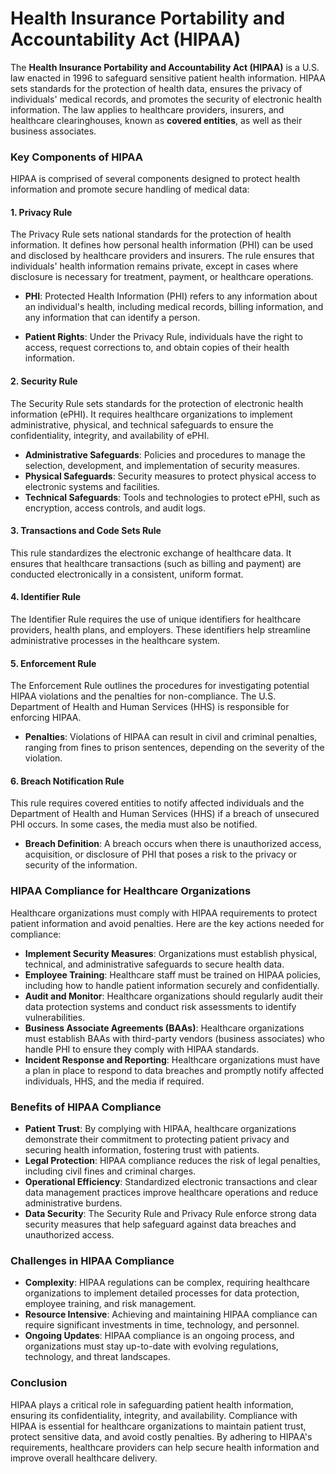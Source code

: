 # Health Insurance Portability and Accountability Act (HIPAA)

The **Health Insurance Portability and Accountability Act (HIPAA)** is a U.S. law enacted in 1996 to safeguard sensitive patient health information. HIPAA sets standards for the protection of health data, ensures the privacy of individuals' medical records, and promotes the security of electronic health information. The law applies to healthcare providers, insurers, and healthcare clearinghouses, known as **covered entities**, as well as their business associates.

### Key Components of HIPAA

HIPAA is comprised of several components designed to protect health information and promote secure handling of medical data:

#### 1. **Privacy Rule**
   The Privacy Rule sets national standards for the protection of health information. It defines how personal health information (PHI) can be used and disclosed by healthcare providers and insurers. The rule ensures that individuals' health information remains private, except in cases where disclosure is necessary for treatment, payment, or healthcare operations.

   - **PHI**: Protected Health Information (PHI) refers to any information about an individual's health, including medical records, billing information, and any information that can identify a person.

   - **Patient Rights**: Under the Privacy Rule, individuals have the right to access, request corrections to, and obtain copies of their health information.

#### 2. **Security Rule**
   The Security Rule sets standards for the protection of electronic health information (ePHI). It requires healthcare organizations to implement administrative, physical, and technical safeguards to ensure the confidentiality, integrity, and availability of ePHI.

   - **Administrative Safeguards**: Policies and procedures to manage the selection, development, and implementation of security measures.
   - **Physical Safeguards**: Security measures to protect physical access to electronic systems and facilities.
   - **Technical Safeguards**: Tools and technologies to protect ePHI, such as encryption, access controls, and audit logs.

#### 3. **Transactions and Code Sets Rule**
   This rule standardizes the electronic exchange of healthcare data. It ensures that healthcare transactions (such as billing and payment) are conducted electronically in a consistent, uniform format.

#### 4. **Identifier Rule**
   The Identifier Rule requires the use of unique identifiers for healthcare providers, health plans, and employers. These identifiers help streamline administrative processes in the healthcare system.

#### 5. **Enforcement Rule**
   The Enforcement Rule outlines the procedures for investigating potential HIPAA violations and the penalties for non-compliance. The U.S. Department of Health and Human Services (HHS) is responsible for enforcing HIPAA.

   - **Penalties**: Violations of HIPAA can result in civil and criminal penalties, ranging from fines to prison sentences, depending on the severity of the violation.

#### 6. **Breach Notification Rule**
   This rule requires covered entities to notify affected individuals and the Department of Health and Human Services (HHS) if a breach of unsecured PHI occurs. In some cases, the media must also be notified.

   - **Breach Definition**: A breach occurs when there is unauthorized access, acquisition, or disclosure of PHI that poses a risk to the privacy or security of the information.

### HIPAA Compliance for Healthcare Organizations

Healthcare organizations must comply with HIPAA requirements to protect patient information and avoid penalties. Here are the key actions needed for compliance:

- **Implement Security Measures**: Organizations must establish physical, technical, and administrative safeguards to secure health data.
- **Employee Training**: Healthcare staff must be trained on HIPAA policies, including how to handle patient information securely and confidentially.
- **Audit and Monitor**: Healthcare organizations should regularly audit their data protection systems and conduct risk assessments to identify vulnerabilities.
- **Business Associate Agreements (BAAs)**: Healthcare organizations must establish BAAs with third-party vendors (business associates) who handle PHI to ensure they comply with HIPAA standards.
- **Incident Response and Reporting**: Healthcare organizations must have a plan in place to respond to data breaches and promptly notify affected individuals, HHS, and the media if required.

### Benefits of HIPAA Compliance

- **Patient Trust**: By complying with HIPAA, healthcare organizations demonstrate their commitment to protecting patient privacy and securing health information, fostering trust with patients.
- **Legal Protection**: HIPAA compliance reduces the risk of legal penalties, including civil fines and criminal charges.
- **Operational Efficiency**: Standardized electronic transactions and clear data management practices improve healthcare operations and reduce administrative burdens.
- **Data Security**: The Security Rule and Privacy Rule enforce strong data security measures that help safeguard against data breaches and unauthorized access.

### Challenges in HIPAA Compliance

- **Complexity**: HIPAA regulations can be complex, requiring healthcare organizations to implement detailed processes for data protection, employee training, and risk management.
- **Resource Intensive**: Achieving and maintaining HIPAA compliance can require significant investments in time, technology, and personnel.
- **Ongoing Updates**: HIPAA compliance is an ongoing process, and organizations must stay up-to-date with evolving regulations, technology, and threat landscapes.

### Conclusion

HIPAA plays a critical role in safeguarding patient health information, ensuring its confidentiality, integrity, and availability. Compliance with HIPAA is essential for healthcare organizations to maintain patient trust, protect sensitive data, and avoid costly penalties. By adhering to HIPAA's requirements, healthcare providers can help secure health information and improve overall healthcare delivery.

